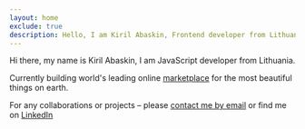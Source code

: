 ```yaml
---
layout: home
exclude: true
description: Hello, I am Kiril Abaskin, Frontend developer from Lithuania, Vilnius
---
```


<p>
  Hi there, my name is Kiril Abaskin, I am JavaScript developer from Lithuania.
</p>

<p>
  Currently building world's leading online <a href="https://1stdibs.com">marketplace</a> for the most beautiful things on earth.
</p>
<p>
For any collaborations or projects – please <a href="mailto:kiril.abashkin@gmail.com">contact me by email</a> or find me on <a href="https://www.linkedin.com/in/kirilab/">LinkedIn</a>

</p>
